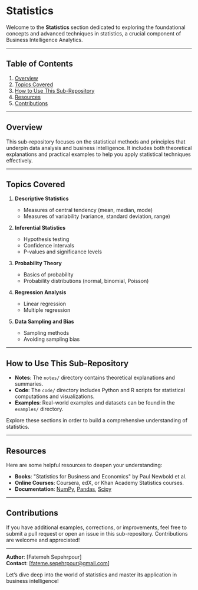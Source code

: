 # Statistics

Welcome to the **Statistics** section dedicated to exploring the foundational concepts and advanced techniques in statistics, a crucial component of Business Intelligence Analytics.

---

## Table of Contents

1. [Overview](#overview)
2. [Topics Covered](#topics-covered)
3. [How to Use This Sub-Repository](#how-to-use-this-sub-repository)
4. [Resources](#resources)
5. [Contributions](#contributions)

---

## Overview

This sub-repository focuses on the statistical methods and principles that underpin data analysis and business intelligence. It includes both theoretical explanations and practical examples to help you apply statistical techniques effectively.

---

## Topics Covered

1. **Descriptive Statistics**  
   - Measures of central tendency (mean, median, mode)  
   - Measures of variability (variance, standard deviation, range)

2. **Inferential Statistics**  
   - Hypothesis testing  
   - Confidence intervals  
   - P-values and significance levels

3. **Probability Theory**  
   - Basics of probability  
   - Probability distributions (normal, binomial, Poisson)

4. **Regression Analysis**  
   - Linear regression  
   - Multiple regression

5. **Data Sampling and Bias**  
   - Sampling methods  
   - Avoiding sampling bias

---

## How to Use This Sub-Repository

- **Notes**: The `notes/` directory contains theoretical explanations and summaries.
- **Code**: The `code/` directory includes Python and R scripts for statistical computations and visualizations.
- **Examples**: Real-world examples and datasets can be found in the `examples/` directory.

Explore these sections in order to build a comprehensive understanding of statistics.

---

## Resources

Here are some helpful resources to deepen your understanding:

- **Books**: "Statistics for Business and Economics" by Paul Newbold et al.
- **Online Courses**: Coursera, edX, or Khan Academy Statistics courses.
- **Documentation**: [NumPy](https://numpy.org/), [Pandas](https://pandas.pydata.org/), [Scipy](https://scipy.org/)

---

## Contributions

If you have additional examples, corrections, or improvements, feel free to submit a pull request or open an issue in this sub-repository. Contributions are welcome and appreciated!

---

**Author**: [Fatemeh Sepehrpour]  
**Contact**: [fateme.sepehrpour@gmail.com]  

Let’s dive deep into the world of statistics and master its application in business intelligence!

